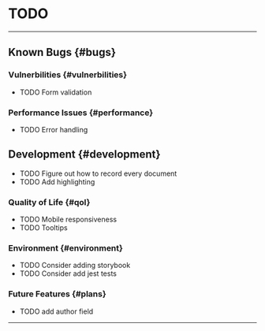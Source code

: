 # TODO

---

## Known Bugs {#bugs}

### Vulnerbilities {#vulnerbilities}

- TODO Form validation

### Performance Issues {#performance}

- TODO Error handling

## Development {#development}

- TODO Figure out how to record every document
- TODO Add highlighting

### Quality of Life {#qol}

- TODO Mobile responsiveness
- TODO Tooltips

### Environment {#environment}

- TODO Consider adding storybook
- TODO Consider add jest tests

### Future Features {#plans}

- TODO add author field

---
